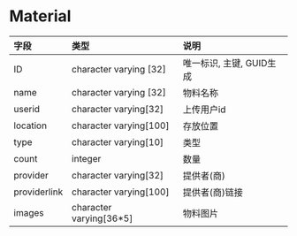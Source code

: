 # Material

|字段|类型|说明|
|:--|:--|:--|
|ID|character varying [32]|唯一标识, 主键, GUID生成|
|name|character varying [32]|物料名称|
|userid|character varying[32]|上传用户id|
|location|character varying[100]|存放位置|
|type|character varying[10]|类型|
|count|integer|数量|
|provider|character varying[32]|提供者(商)|
|providerlink|character varying[100]|提供者(商)链接|
|images|character varying[36*5]|物料图片|
